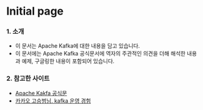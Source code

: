 # Initial page

### 1. 소개

* 이 문서는 Apache Kafka에 대한 내용을 담고 있습니다.
* 이 문서에는 Apache Kafka 공식문서에 역자의 주관적인 의견을 더해 해석한 내용과 예제, 구글링한 내용이 포함되어 있습니다. 

### 2. 참고한 사이트

* [Apache Kakfa 공식문](https://kafka.apache.org/) 
* [카카오 고승범님. kafka 운영 경험](https://www.popit.kr/kafka-%EC%9A%B4%EC%98%81%EC%9E%90%EA%B0%80-%EB%A7%90%ED%95%98%EB%8A%94-%EC%B2%98%EC%9D%8C-%EC%A0%91%ED%95%98%EB%8A%94-kafka/)

